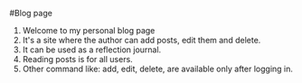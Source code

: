 #Blog page
1. Welcome to my personal blog page
2. It's a site where the author can add posts, edit them and delete.
3. It can be used as a reflection journal.
4. Reading posts is for all users.
5. Other command like: add, edit, delete, are available only after logging in.